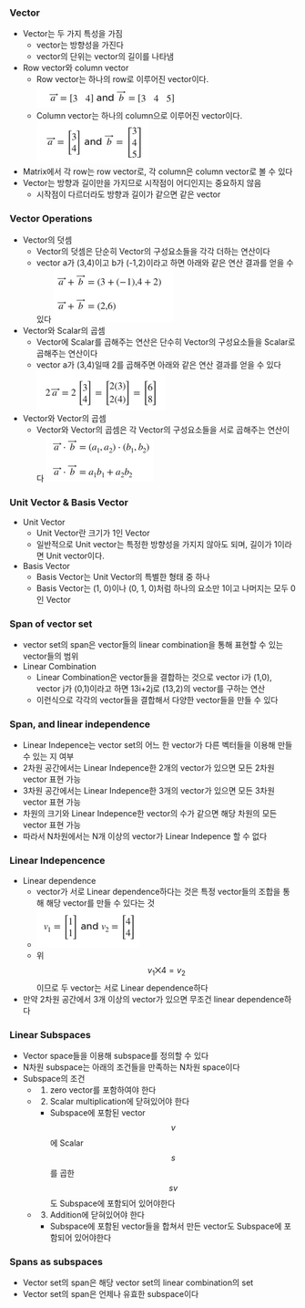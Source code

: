 ### Vector
- Vector는 두 가지 특성을 가짐
  - vector는 방향성을 가진다
  - vector의 단위는 vector의 길이를 나타냄
- Row vector와 column vector
  - Row vector는 하나의 row로 이루어진 vector이다.
  ![alt text](../Linear%20Algebra/images/Matrices%20as%20vectors-vector-row%20vector.png)
  - Column vector는 하나의 column으로 이루어진 vector이다.
  ![alt text](../Linear%20Algebra/images/Matrices%20as%20vectors-vector-column%20vector.png)
- Matrix에서 각 row는 row vector로, 각 column은 column vector로 볼 수 있다
- Vector는 방향과 길이만을 가지므로 시작점이 어디인지는 중요하지 않음
  - 시작점이 다르더라도 방향과 길이가 같으면 같은 vector

### Vector Operations
- Vector의 덧셈
  - Vector의 덧셈은 단순히 Vector의 구성요소들을 각각 더하는 연산이다
  - vector a가 (3,4)이고 b가 (-1,2)이라고 하면 아래와 같은 연산 결과를 얻을 수 있다
  ![alt text](../Linear%20Algebra/images/Matrices%20as%20vectors-vector%20sum-예시.png) 
- Vector와 Scalar의 곱셈
  - Vector에 Scalar를 곱해주는 연산은 단수히 Vector의 구성요소들을 Scalar로 곱해주는 연산이다
  - vector a가 (3,4)일때 2를 곱해주면 아래와 같은 연산 결과를 얻을 수 있다
  ![alt text](../Linear%20Algebra/images/Matrices%20as%20vectors-vector%20scalar%20mul-예시.png)
- Vector와 Vector의 곱셈
  - Vector와 Vector의 곱셈은 각 Vector의 구성요소들을 서로 곱해주는 연산이다
  ![alt text](../Linear%20Algebra/images/Matrices%20as%20vectors-vector%20vector%20mul-예시.png)

### Unit Vector & Basis Vector
- Unit Vector
  - Unit Vector란 크기가 1인 Vector
  - 일반적으로 Unit vector는 특정한 방향성을 가지지 않아도 되며, 길이가 1이라면 Unit vector이다.
- Basis Vector
  - Basis Vector는 Unit Vector의 특별한 형태 중 하나
  - Basis Vector는 (1, 0)이나 (0, 1, 0)처럼 하나의 요소만 1이고 나머지는 모두 0인 Vector

### Span of vector set
- vector set의 span은 vector들의 linear combination을 통해 표현할 수 있는 vector들의 범위
- Linear Combination
  - Linear Combination은 vector들을 결합하는 것으로 vector i가 (1,0), vector j가 (0,1)이라고 하면 13i+2j로 (13,2)의 vector를 구하는 연산
  - 이런식으로 각각의 vector들을 결합해서 다양한 vector들을 만들 수 있다

### Span, and linear independence
- Linear Indepence는 vector set의 어느 한 vector가 다른 벡터들을 이용해 만들 수 있는 지 여부
- 2차원 공간에서는 Linear Indepence한 2개의 vector가 있으면 모든 2차원 vector 표현 가능
- 3차원 공간에서는 Linear Indepence한 3개의 vector가 있으면 모든 3차원 vector 표현 가능
- 차원의 크기와 Linear Indepence한 vector의 수가 같으면 해당 차원의 모든 vector 표현 가능
- 따라서 N차원에서는 N개 이상의 vector가 Linear Indepence 할 수 없다

### Linear Indepencence
- Linear dependence
  - vector가 서로 Linear dependence하다는 것은 특정 vector들의 조합을 통해 해당 vector를 만들 수 있다는 것
  - ![alt text](../Linear%20Algebra/images/Matrices%20as%20vectors-Linear%20Indepence.png)
  - 위 $$v_1⨉4=v_2$$이므로 두 vector는 서로 Linear dependence하다
- 만약 2차원 공간에서 3개 이상의 vector가 있으면 무조건 linear dependence하다

### Linear Subspaces
- Vector space들을 이용해 subspace를 정의할 수 있다
- N차원 subspace는 아래의 조건들을 만족하는 N차원 space이다
- Subspace의 조건
  - 1. zero vector를 포함하여야 한다
  - 2. Scalar multiplication에 닫혀있어야 한다
    - Subspace에 포함된 vector $$v$$에 Scalar $$s$$를 곱한 $$sv$$도 Subspace에 포함되어 있어야한다
  - 3. Addition에 닫혀있어야 한다
    - Subspace에 포함된 vector들을 합쳐서 만든 vector도 Subspace에 포함되어 있어야한다

### Spans as subspaces
- Vector set의 span은 해당 vector set의 linear combination의 set
- Vector set의 span은 언제나 유효한 subspace이다